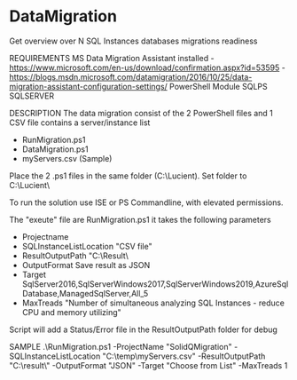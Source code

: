 # DataMigration
Get overview over N SQL Instances databases migrations readiness 

REQUIREMENTS
     MS Data Migration Assistant installed
       - https://www.microsoft.com/en-us/download/confirmation.aspx?id=53595
       - https://blogs.msdn.microsoft.com/datamigration/2016/10/25/data-migration-assistant-configuration-settings/
     PowerShell Module 
     	SQLPS
     	SQLSERVER

DESCRIPTION
The data migration consist of the 2 PowerShell files and 1 CSV file contains a server/instance list 

 - RunMigration.ps1
 - DataMigration.ps1
 - myServers.csv (Sample)
 
Place the 2 .ps1 files in the same folder (C:\Lucient\).
Set folder to C:\Lucient\

To run the solution use ISE or PS Commandline, with elevated permissions.

The "exeute" file are RunMigration.ps1 it takes the following parameters

 - Projectname
 - SQLInstanceListLocation  "CSV file"
 - ResultOutputPath         "C:\Result\
 - OutputFormat             Save result as JSON
 - Target                   SqlServer2016,SqlServerWindows2017,SqlServerWindows2019,AzureSqlDatabase,ManagedSqlServer,All_5
 - MaxTreads                "Number of simultaneous analyzing SQL Instances - reduce CPU and memory utilizing"

Script will add a Status/Error file in the ResultOutputPath folder for debug

SAMPLE
.\RunMigration.ps1 -ProjectName "SolidQMigration" -SQLInstanceListLocation "C:\temp\myServers.csv" -ResultOutputPath "C:\result\\" -OutputFormat "JSON" -Target "Choose from List" -MaxTreads 1

